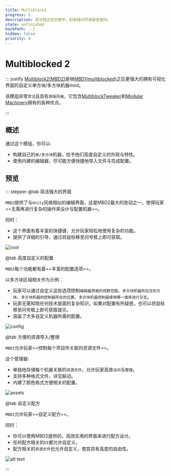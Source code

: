 ```yaml
---
title: Multiblock2
progress: 5
description: 该文档正在完善中，如有疑问尽请留言提问。
state: unfinished
backPath: ../
hidden: false
priority: 0
---
```


# Multiblocked 2
::: justify
[Multiblock2(MBD2)](https://www.mcmod.cn/class/16540.html)是继[MBD1(multiblocked)](https://www.mcmod.cn/class/6191.html)之后更强大的拥有可视化界面的自定义单方块/多方块机器mod。

该模组非常`灵活`且具有`原版风格`，它包含[MultiblockTweaker](https://www.mcmod.cn/class/5379.html)和[Modular Machinery](https://www.mcmod.cn/class/1288.html)拥有的各种优点。

:::

## 概述

通过这个模组，你可以:
- 构建自己的`单/多方块`机器，给予他们高度自定义的外观与特性。
- 使用内建的编辑器，尽可能方便快捷地导入文件与完成配置。

## 预览

::: stepper
@tab 简洁强大的界面

`MBD2`提供了与`Unity`风格相似的编辑界面，这是MBD2最大的改动之一，使得玩家==无需再进行复杂的操作来设计与配置机器==。

同时：

- 这个界面有着丰富的快捷键，允许玩家轻松地使用复杂的功能。
- 提供了详细的引导，通过将鼠标移至问号框上即可获取。

![root](/imgs/mods/custom/mbd2/zh/preview.png)

@tab 高度自定义的配置

`MBD2`每个功能都有着==丰富的配置选项==。

以多方块区域相关作为示例：

- 玩家可以通过自定义这些选项控制`编辑器界面的视野范围`、`多方块机器所包含的方块`、`多方块机器的控制器所在的位置`、`多方块机器控制器使用哪一面来进行交互`。
- 玩家无需知晓任何技术层面的复杂知识，如果对配置有所疑惑，也可以将鼠标移至问号框上即可获取提示。
- 涵盖了大多自定义机器所需的配置。

![config](/imgs/mods/custom/mbd2/zh/multi-block-area-basic.png)

@tab 方便的资源导入/整理

`MBD2`允许玩家==控制每个项目所关联的资源文件==。

这个管理器:
- 单独地存储每个机器关联的`资源文件`，允许玩家高效`访问`与`整理`。
- 支持多种格式文件，详见联动。
- 内建了颜色格式方便相关的配置。

![assets](/imgs/mods/custom/mbd2/zh/assets-add-basic.png)

@tab 自定义配方

`MBD2`允许玩家==自定义配方==。

同时：
- 你可以使用MBD2提供的，高效实用的界面来进行配方设计。
- 任何配方相关的`UI`都允许自定义。
- 配方相关的`资源文件`也允许自定义，使其具有高度的自由性。

![alt text](/imgs/mods/custom/mbd2/zh/recipe-root.gif)

:::
